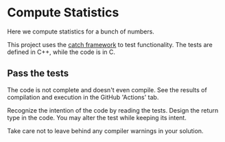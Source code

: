 # Compute Statistics

Here we compute statistics for a bunch of numbers.

This project uses the
[catch framework](https://github.com/catchorg/Catch2/blob/master/docs/tutorial.md#top)
to test functionality.
The tests are defined in C++, while the code is in C.

## Pass the tests

The code is not complete and doesn't even compile.
See the results of compilation and execution in the GitHub 'Actions' tab.

Recognize the intention of the code by reading the tests.
Design the return type in the code.
You may alter the test while keeping its intent.

Take care not to leave behind any compiler warnings in your solution.
